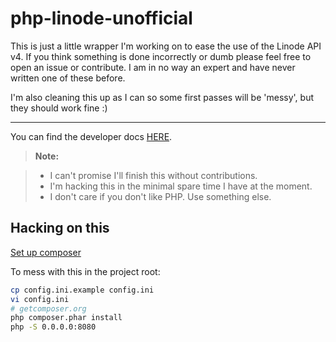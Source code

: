 php-linode-unofficial
===================


This is just a little wrapper I'm working on to ease the use of the Linode API v4. If
you think something is done incorrectly or dumb please feel free to open an issue or
contribute. I am in no way an expert and have never written one of these before.

I'm also cleaning this up as I can so some first passes will be 'messy', but they should work fine :)

----------

You can find the developer docs [HERE](https://developers.linode.com/).


> **Note:**

> - I can't promise I'll finish this without contributions.
> - I'm hacking this in the minimal spare time I have at the moment.
> - I don't care if you don't like PHP. Use something else.

Hacking on this
-------

[Set up composer](https://getcomposer.org/doc/01-basic-usage.md)

To mess with this in the project root:

```bash
cp config.ini.example config.ini
vi config.ini
# getcomposer.org
php composer.phar install
php -S 0.0.0.0:8080
```
